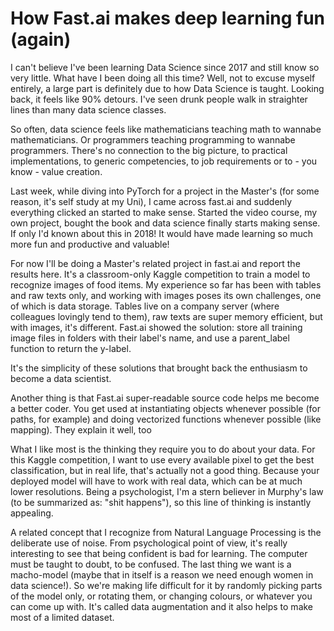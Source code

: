 # How Fast.ai makes deep learning fun (again)

I can't believe I've been learning Data Science since 2017 and still know so very little. What have I been doing all this time?
Well, not to excuse myself entirely, a large part is definitely due to how Data Science is taught. Looking back, it feels like 90% detours. I've seen drunk people walk in straighter lines than many data science classes.

So often, data science feels like mathematicians teaching math to wannabe mathematicians. Or programmers teaching programming to wannabe programmers. There's no connection to the big picture, to practical implementations, to generic competencies, to job requirements or to - you know - value creation.

Last week, while diving into PyTorch for a project in the Master's (for some reason, it's self study at my Uni), I came across fast.ai and suddenly everything clicked an started to make sense. Started the video course, my own project, bought the book and data science finally starts making sense. If only I'd known about this in 2018! It would have made learning so much more fun and productive and valuable!

For now I'll be doing a Master's related project in fast.ai and report the results here. It's a classroom-only Kaggle competition to train a model to recognize images of food items. My experience so far has been with tables and raw texts only, and working with images poses its own challenges, one of which is data storage. Tables live on a company server (where colleagues lovingly tend to them), raw texts are super memory efficient, but with images, it's different. Fast.ai showed the solution: store all training image files in folders with their label's name, and use a parent_label function to return the y-label. 

It's the simplicity of these solutions that brought back the enthusiasm to become a data scientist.

Another thing is that Fast.ai super-readable source code helps me become a better coder. You get used at instantiating objects whenever possible (for paths, for example) and doing vectorized functions whenever possible (like mapping). They explain it well, too

What I like most is the thinking they require you to do about your data. For this Kaggle competition, I want to use every available pixel to get the best classification, but in real life, that's actually not a good thing. Because your deployed model will have to work with real data, which can be at much lower resolutions. Being a psychologist, I'm a stern believer in Murphy's law (to be summarized as: "shit happens"), so this line of thinking is instantly appealing.

A related concept that I recognize from Natural Language Processing is the deliberate use of noise. From psychological point of view, it's really interesting to see that being confident is bad for learning. The computer must be taught to doubt, to be confused. The last thing we want is a macho-model (maybe that in itself is a reason we need enough women in data science!). So we're making life difficult for it by randomly picking parts of the model only, or rotating them, or changing colours, or whatever you can come up with. It's called data augmentation and it also helps to make most of a limited dataset.
